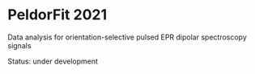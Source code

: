 PeldorFit 2021
=========

Data analysis for orientation-selective pulsed EPR dipolar spectroscopy signals 

Status: under development
